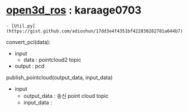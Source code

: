 # [open3d_ros](https://github.com/karaage0703/open3d_ros) : karaage0703
    - [Util.py](https://gist.github.com/adioshun/17dd3e4f4351bf422830282781a644b7)
    
    
    
convert_pcl(data):
- input 
    - data : pointcloud2 topic
- output : pcd

publish_pointcloud(output_data, input_data)
- input 
    - output_data : 송신 point cloud topic
    - input_data : 